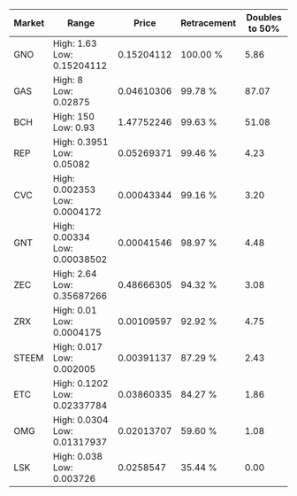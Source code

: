| Market | Range | Price| Retracement | Doubles to 50% |
| --- | --- | --- | --- | --- |
| GNO | High: 1.63<br />Low: 0.15204112 | 0.15204112 | 100.00 % | 5.86 |
| GAS | High: 8<br />Low: 0.02875 | 0.04610306 | 99.78 % | 87.07 |
| BCH | High: 150<br />Low: 0.93 | 1.47752246 | 99.63 % | 51.08 |
| REP | High: 0.3951<br />Low: 0.05082 | 0.05269371 | 99.46 % | 4.23 |
| CVC | High: 0.002353<br />Low: 0.0004172 | 0.00043344 | 99.16 % | 3.20 |
| GNT | High: 0.00334<br />Low: 0.00038502 | 0.00041546 | 98.97 % | 4.48 |
| ZEC | High: 2.64<br />Low: 0.35687266 | 0.48666305 | 94.32 % | 3.08 |
| ZRX | High: 0.01<br />Low: 0.0004175 | 0.00109597 | 92.92 % | 4.75 |
| STEEM | High: 0.017<br />Low: 0.002005 | 0.00391137 | 87.29 % | 2.43 |
| ETC | High: 0.1202<br />Low: 0.02337784 | 0.03860335 | 84.27 % | 1.86 |
| OMG | High: 0.0304<br />Low: 0.01317937 | 0.02013707 | 59.60 % | 1.08 |
| LSK | High: 0.038<br />Low: 0.003726 | 0.0258547 | 35.44 % | 0.00 |
